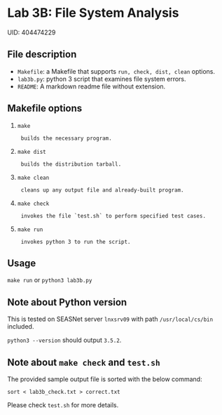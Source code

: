 # Lab 3B: File System Analysis
UID: 404474229
## File description
* `Makefile`: a Makefile that supports `run, check, dist, clean` options.
* `lab3b.py`: python 3 script that examines file system errors.
* `README`: A markdown readme file without extension.

## Makefile options
1. `make`

        builds the necessary program.
        
2. `make dist`

        builds the distribution tarball.

3. `make clean`

        cleans up any output file and already-built program.

4. `make check`

        invokes the file `test.sh` to perform specified test cases.

4. `make run`

        invokes python 3 to run the script.

## Usage
`make run` or `python3 lab3b.py`

## Note about Python version
This is tested on SEASNet server `lnxsrv09` with path `/usr/local/cs/bin` included.

`python3 --version` should output `3.5.2`.

## Note about `make check` and `test.sh`
The provided sample output file is sorted with the below command:
```
sort < lab3b_check.txt > correct.txt
```
Please check `test.sh` for more details.
